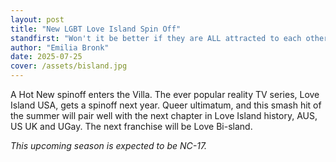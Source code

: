 ```yaml
---
layout: post
title: "New LGBT Love Island Spin Off"
standfirst: "Won't it be better if they are ALL attracted to each other?."
author: "Emilia Bronk"
date: 2025-07-25
cover: /assets/bisland.jpg
---
```

A Hot New spinoff enters the Villa. The ever popular reality TV series, Love Island USA, gets a spinoff next year. Queer ultimatum, and this smash hit of the summer will pair well with the next chapter in Love Island history, AUS, US UK and UGay. The next franchise will be Love Bi-sland.

*This upcoming season is expected to be NC-17.*
